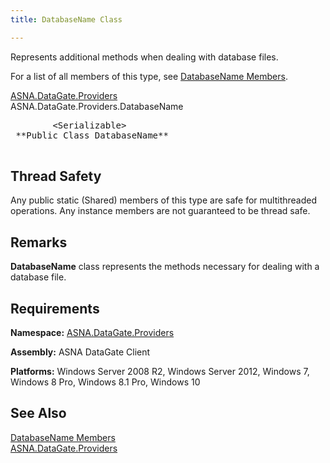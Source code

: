 ```yaml
---
title: DatabaseName Class

---
```


Represents additional methods when dealing with database files.

For a list of all members of this type, see [DatabaseName Members](database-name-members.html).

[ASNA.DataGate.Providers](datagate-providers-namespace.html) <br /> ASNA.DataGate.Providers.<span>DatabaseName</span>
<pre class="prettyprint">
        <span>&lt;Serializable&gt;</span>
 **Public Class <span>DatabaseName</span>** 
      </pre>

## Thread Safety

Any public static (Shared) members of this type are safe for multithreaded operations. Any instance members are not guaranteed to be thread safe.
## Remarks

<span> **DatabaseName** </span> class represents the methods necessary for dealing with a database file.
## Requirements

**Namespace:** [ ASNA.DataGate.Providers](datagate-providers-namespace.html) 

**Assembly:** ASNA DataGate Client

**Platforms:** Windows Server 2008 R2, Windows Server 2012, Windows 7, Windows 8 Pro, Windows 8.1 Pro, Windows 10
## See Also


[DatabaseName Members](database-name-members.html)
      <br />
[ASNA.DataGate.Providers](datagate-providers-namespace.html)

